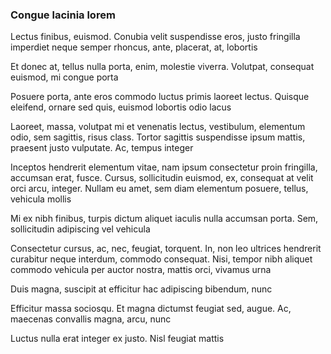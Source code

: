 ### Congue lacinia lorem

Lectus finibus, euismod. Conubia velit suspendisse eros, justo fringilla imperdiet neque semper rhoncus, ante, placerat, at, lobortis

Et donec at, tellus nulla porta, enim, molestie viverra. Volutpat, consequat euismod, mi congue porta

Posuere porta, ante eros commodo luctus primis laoreet lectus. Quisque eleifend, ornare sed quis, euismod lobortis odio lacus

Laoreet, massa, volutpat mi et venenatis lectus, vestibulum, elementum odio, sem sagittis, risus class. Tortor sagittis suspendisse ipsum mattis, praesent justo vulputate. Ac, tempus integer

Inceptos hendrerit elementum vitae, nam ipsum consectetur proin fringilla, accumsan erat, fusce. Cursus, sollicitudin euismod, ex, consequat at velit orci arcu, integer. Nullam eu amet, sem diam elementum posuere, tellus, vehicula mollis

Mi ex nibh finibus, turpis dictum aliquet iaculis nulla accumsan porta. Sem, sollicitudin adipiscing vel vehicula

Consectetur cursus, ac, nec, feugiat, torquent. In, non leo ultrices hendrerit curabitur neque interdum, commodo consequat. Nisi, tempor nibh aliquet commodo vehicula per auctor nostra, mattis orci, vivamus urna

Duis magna, suscipit at efficitur hac adipiscing bibendum, nunc

Efficitur massa sociosqu. Et magna dictumst feugiat sed, augue. Ac, maecenas convallis magna, arcu, nunc

Luctus nulla erat integer ex justo. Nisl feugiat mattis



